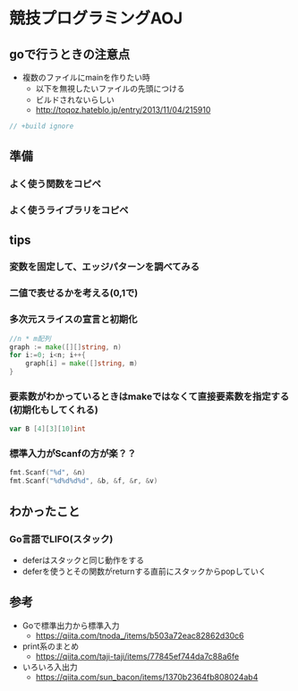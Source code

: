 # 競技プログラミングAOJ

## goで行うときの注意点
- 複数のファイルにmainを作りたい時
  - 以下を無視したいファイルの先頭につける
  - ビルドされないらしい
  - http://toqoz.hateblo.jp/entry/2013/11/04/215910

```go
// +build ignore
```

## 準備
### よく使う関数をコピペ
### よく使うライブラリをコピペ


## tips
### 変数を固定して、エッジパターンを調べてみる
### 二値で表せるかを考える(0,1で)

### 多次元スライスの宣言と初期化

```go
//n * m配列
graph := make([][]string, n)
for i:=0; i<n; i++{
    graph[i] = make([]string, m)
}
```

### 要素数がわかっているときはmakeではなくて直接要素数を指定する(初期化もしてくれる)

```go
var B [4][3][10]int
```

### 標準入力がScanfの方が楽？？

```go
fmt.Scanf("%d", &n)
fmt.Scanf("%d%d%d%d", &b, &f, &r, &v)
```

## わかったこと
### Go言語でLIFO(スタック)
- deferはスタックと同じ動作をする
- deferを使うとその関数がreturnする直前にスタックからpopしていく

## 参考
- Goで標準出力から標準入力
  - https://qiita.com/tnoda_/items/b503a72eac82862d30c6
- print系のまとめ
  - https://qiita.com/taji-taji/items/77845ef744da7c88a6fe
- いろいろ入出力
  - https://qiita.com/sun_bacon/items/1370b2364fb808024ab4
